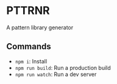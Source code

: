 # PTTRNR

A pattern library generator

## Commands

- `npm i`: Install
- `npm run build`: Run a production build
- `npm run watch`: Run a dev server